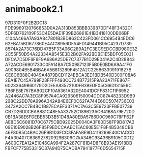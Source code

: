 # animabook2.1
97D310F0F2B2DC18
FDE9969130766853D0A2A313D853BBB339870DF48F3432C1
5DF6D762109F53C4E5DAE1F39B26861E41B3418100DB06BF
4104A466A7A93A847801B3BD862C423FD061CC6954B4EDC6
62EBA15BD677860E4AC18956DFA4FD149441B05C4237D739
8574A2A73C76DD47B5F33A06C289A2FC3EC9EDCCBD980E32
2C55F50D54A22334A8545E3D2B02FA92BDBE1E5BDF05E031
DFCA7D5DF6F6F9A686A25DE7C7377B1D29E041A2C4D28843
A72ACDE6901733C0FA14BA7C50987123F5B0E0BD6A9A41F0
A909804B5B4BBA6A5B813289F4512A2C225863309191827B
CE8C6B88C4049A4879BCD1124EBCA3ED1BDB540D300F08A6
2EA1E7C45A799F23FFFF493CC734B77315F9A23A71FE867F
60233649B60179D2DEEA83572100FB3BEDF05C66D1315E6C
7B6FE8E757BAB02CF10A5361A320E4041DCFF831C11F6952
A2446AC7A3EC8F957A4CA929306150094DDC87A48233D9B9
298C22DD78A996A342A84E6EF0C62FA744E60C5074736E03
3473A2CC7B4BC1B87ECAEF3371AC7A63C5E9723FFBE07739
CB7D26D0CBAB881C48E5A33752C189B23ACB41B8A79E720D
0B1BA38E6FDEBB53D3B51D48A80EBA5786D0C969C78FF62F
AE8D5C6081D70C6775CBD92025D0040A3F80D58FF9D817A3
09E10E9028B26F85F9EDCCAAEC1EAC60E5E1F8F4B5348CB6
46F80B5C4BAC26F9B1D3FCC3FAFABE9D4119289E40C1ACCD
F4A30407C636927820929B306C7AA346C93436B9105C0D12
A600C7EA12AE1046CA994F2A287CF81B4D8F8B93AE1918DB
FBFCF775B53315C37A94D75CADBA7941877F6D5654715F
